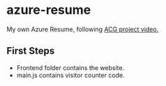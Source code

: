 # azure-resume
My own Azure Resume, following [ACG project video.](https://www.youtube.com/watch?v=ieYrBWmkfno)

## First Steps
- Frontend folder contains the website.
- main.js contains visitor counter code.